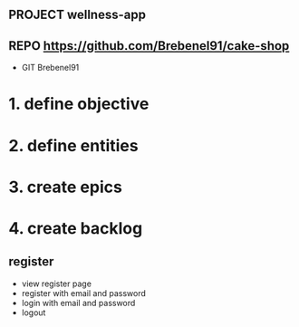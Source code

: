 ## PROJECT  wellness-app
## REPO     https://github.com/Brebenel91/cake-shop
- GIT       Brebenel91

# 1. define objective

# 2. define entities

# 3. create epics

# 4. create backlog

## register
- view register page
- register with email and password
- login with email and password
- logout

